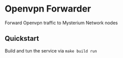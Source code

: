 # Openvpn Forwarder
Forward Openvpn traffic to Mysterium Network nodes

## Quickstart

Build and tun the service via `make build run`